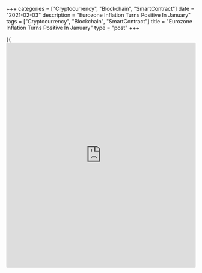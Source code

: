 +++
categories = ["Cryptocurrency", "Blockchain", "SmartContract"]
date = "2021-02-03"
description = "Eurozone Inflation Turns Positive In January"
tags = ["Cryptocurrency", "Blockchain", "SmartContract"]
title = "Eurozone Inflation Turns Positive In January"
type = "post"
+++

{{<iframe id="large-banner" src="https://www.bounty.group/#slide=5.0" width="100%" height="600" scrolling="no" style="border: 0px solid rgb(216, 221, 230); border-radius: 3px;">}}

Eurozone consumer prices increased for the first time in six months in
January, flash data from Eurostat showed on Thursday.

The harmonized index of consumer prices climbed 0.9 percent year-on-year
in January, reversing a 0.3 percent fall in December. Economists had
forecast an annual growth of 0.5 percent.

Prices increased for the first time since July, when the index was up
0.4 percent.

Excluding energy, food, alcohol and tobacco, core inflation accelerated
more-than-expected to 1.4 percent from 0.2 percent. Economists had
forecast a rate of 0.5 percent.

The annual increase in food, alcohol and tobacco prices rose to 1.5
percent from 1.3 percent. At the same time, energy prices dropped at a
slower pace of 4.1 percent after easing 6.9 percent.

Non-energy industrial goods prices climbed 1.4 percent, in contrast to
December's 0.5 percent fall. Services price cost growth increased to 1.4
percent from 0.7 percent.

On a monthly basis, the HICP gained 0.2 percent, while core prices were
down 0.5 percent.

Another report from Eurostat showed that producer prices continued to
decline in December. Producer prices fell 1.1 percent annually,
following a 1.9 percent drop in November.

Excluding energy, producer prices edged up 0.1 percent after staying
flat in November.

Month-on-month, producer price inflation doubled to 0.8 percent from 0.4
percent a month ago.

For comments and feedback [contact](https://www.playgroundfx.com/contact/): editorial@rtt[news](https://www.letsplayfx.com/blog/forex-news-website/).com

[Economic News][1]

 **What parts of the world are seeing the best (and worst) economic
performances lately? Click[here][2] to check out our [Econ Scorecard][2]
and find out! See up-to-the-moment [ranking](https://www.playgroundfx.com/blog/crypto-exchange-ranking/)s for the best and worst
performers in [GDP][3], [unemployment rate][4], [inflation][5] and much
more.**

   1. www.rtt[news](https://www.letsplayfx.com/blog/forex-news-website/).com/Content/EconomicNews.aspx
   2. www.rtt[news](https://www.letsplayfx.com/blog/forex-news-website/).com/economic-scorecard/world-rank/retail-sales/highest-performance.aspx
   3. www.rtt[news](https://www.letsplayfx.com/blog/forex-news-website/).com/economic-scorecard/world-rank/GDP/highest-performance.aspx
   4. www.rtt[news](https://www.letsplayfx.com/blog/forex-news-website/).com/economic-scorecard/world-rank/unemployment-rate/lowest-performance.aspx
   5. www.rtt[news](https://www.letsplayfx.com/blog/forex-news-website/).com/economic-scorecard/world-rank/CPI/highest-performance.aspx